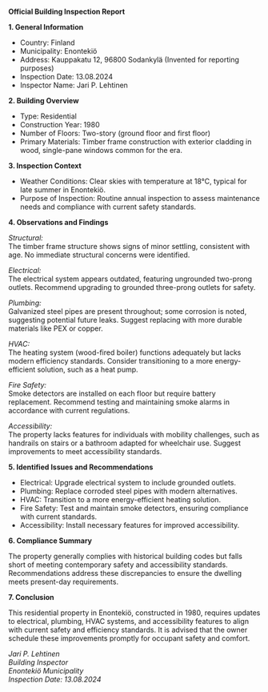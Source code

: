 **Official Building Inspection Report**

**1. General Information**

- Country: Finland
- Municipality: Enontekiö
- Address: Kauppakatu 12, 96800 Sodankylä (Invented for reporting purposes)
- Inspection Date: 13.08.2024
- Inspector Name: Jari P. Lehtinen

**2. Building Overview**

- Type: Residential
- Construction Year: 1980
- Number of Floors: Two-story (ground floor and first floor)
- Primary Materials: Timber frame construction with exterior cladding in wood, single-pane windows common for the era.

**3. Inspection Context**

- Weather Conditions: Clear skies with temperature at 18°C, typical for late summer in Enontekiö.
- Purpose of Inspection: Routine annual inspection to assess maintenance needs and compliance with current safety standards.

**4. Observations and Findings**

*Structural:*  
The timber frame structure shows signs of minor settling, consistent with age. No immediate structural concerns were identified.

*Electrical:*  
The electrical system appears outdated, featuring ungrounded two-prong outlets. Recommend upgrading to grounded three-prong outlets for safety.

*Plumbing:*  
Galvanized steel pipes are present throughout; some corrosion is noted, suggesting potential future leaks. Suggest replacing with more durable materials like PEX or copper.

*HVAC:*  
The heating system (wood-fired boiler) functions adequately but lacks modern efficiency standards. Consider transitioning to a more energy-efficient solution, such as a heat pump.

*Fire Safety:*  
Smoke detectors are installed on each floor but require battery replacement. Recommend testing and maintaining smoke alarms in accordance with current regulations.

*Accessibility:*  
The property lacks features for individuals with mobility challenges, such as handrails on stairs or a bathroom adapted for wheelchair use. Suggest improvements to meet accessibility standards.

**5. Identified Issues and Recommendations**

- Electrical: Upgrade electrical system to include grounded outlets.
- Plumbing: Replace corroded steel pipes with modern alternatives.
- HVAC: Transition to a more energy-efficient heating solution.
- Fire Safety: Test and maintain smoke detectors, ensuring compliance with current standards.
- Accessibility: Install necessary features for improved accessibility.

**6. Compliance Summary**

The property generally complies with historical building codes but falls short of meeting contemporary safety and accessibility standards. Recommendations address these discrepancies to ensure the dwelling meets present-day requirements.

**7. Conclusion**

This residential property in Enontekiö, constructed in 1980, requires updates to electrical, plumbing, HVAC systems, and accessibility features to align with current safety and efficiency standards. It is advised that the owner schedule these improvements promptly for occupant safety and comfort.

_Jari P. Lehtinen_  
_Building Inspector_  
_Enontekiö Municipality_  
_Inspection Date: 13.08.2024_